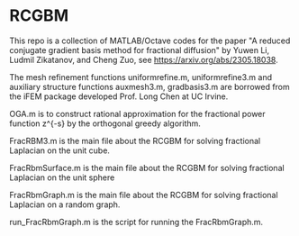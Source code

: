 # RCGBM
This repo is a collection of MATLAB/Octave codes for the paper "A reduced conjugate gradient basis method for fractional diffusion" by Yuwen Li, Ludmil Zikatanov, and Cheng Zuo, see https://arxiv.org/abs/2305.18038.

The mesh refinement functions uniformrefine.m, uniformrefine3.m and auxiliary structure functions auxmesh3.m, gradbasis3.m are borrowed from the iFEM package developed Prof. Long Chen at UC Irvine.

OGA.m is to construct rational approximation for the fractional power function z^{-s} by the orthogonal greedy algorithm.

FracRBM3.m is the main file about the RCGBM for solving fractional Laplacian on the unit cube.

FracRbmSurface.m is the main file about the RCGBM for solving fractional Laplacian on the unit sphere

FracRbmGraph.m is the main file about the RCGBM for solving fractional Laplacian on a random graph.

run_FracRbmGraph.m is the script for running the FracRbmGraph.m.


